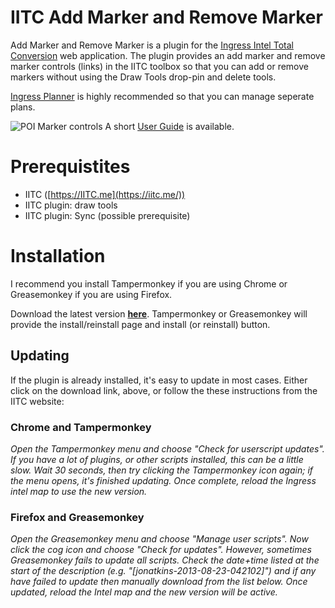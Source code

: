 # IITC Add Marker and Remove Marker
Add Marker and Remove Marker is a plugin for the [Ingress Intel Total Conversion](https://iitc.me/) web application.  The plugin  provides an add marker and remove marker controls (links) in the IITC toolbox so that you can add or remove markers without using the Draw Tools drop-pin and delete tools.

[Ingress Planner](http://www.ingressplanner.net/) is highly recommended so that you can manage seperate plans.

![POI Marker controls](https://github.com/hayeswise/iitc-addremovemarker/raw/master/doc/addRemoveMarker-controls.png)
A short [User Guide](https://github.com/hayeswise/iitc-addremovemarker/wiki/) is available.


# Prerequistites
* IITC ([https://IITC.me](https://iitc.me/))
* IITC plugin: draw tools
* IITC plugin: Sync (possible prerequisite)

# Installation
I recommend you install Tampermonkey if you are using Chrome or Greasemonkey if you are using Firefox.

Download the latest version [**here**](https://github.com/hayeswise/iitc-addremovemarker/raw/master/wise-addRemoveMarker.user.js).  Tampermonkey or Greasemonkey will provide the install/reinstall page and install (or reinstall) button.

## Updating
If the plugin is already installed, it's easy to update in most cases.  Either click on the download link, above, or follow the these instructions from the IITC website:

### Chrome and Tampermonkey

_Open the Tampermonkey menu and choose "Check for userscript updates". If you have a lot of plugins, or other scripts installed, this can be a little slow. Wait 30 seconds, then try clicking the Tampermonkey icon again; if the menu opens, it's finished updating. Once complete, reload the Ingress intel map to use the new version._

### Firefox and Greasemonkey

_Open the Greasemonkey menu and choose "Manage user scripts". Now click the cog icon and choose "Check for updates". However, sometimes Greasemonkey fails to update all scripts. Check the date+time listed at the start of the description (e.g. "[jonatkins-2013-08-23-042102]") and if any have failed to update then manually download from the list below. Once updated, reload the Intel map and the new version will be active._


